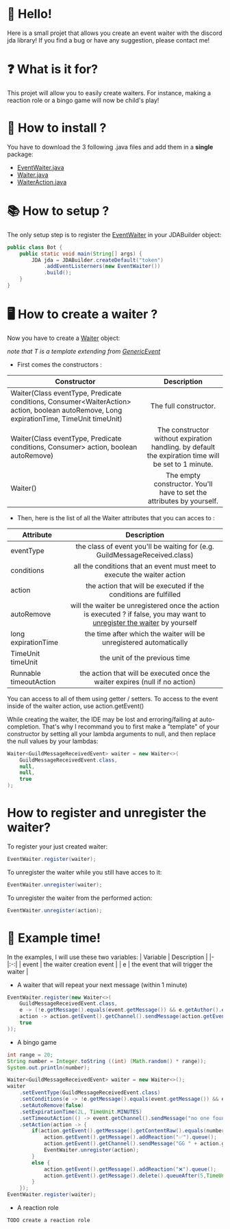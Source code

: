# 👋 Hello!

Here is a small projet that allows you create an event waiter with the discord jda library!
If you find a bug or have any suggestion, please contact me!

# ❓ What is it for?

This projet will allow you to easily create waiters.
For instance, making a reaction role or a bingo game will now be child's play!

# 📂 How to install ?

You have to download the 3 following .java files and add them in a __**single**__ package:

   * [EventWaiter.java](https://github.com/Astri2/EventWaiter-JDA/blob/main/EventWaiterPackage/EventWaiter.java)
   * [Waiter.java](https://github.com/Astri2/EventWaiter-JDA/blob/main/EventWaiterPackage/Waiter.java)
   * [WaiterAction.java](https://github.com/Astri2/EventWaiter-JDA/blob/main/EventWaiterPackage/WaiterAction.java)

# 📚 How to setup ?

The only setup step is to register the [EventWaiter](https://github.com/Astri2/EventWaiter-JDA/blob/main/EventWaiterPackage/EventWaiter.java) in your JDABuilder object:
```java
public class Bot {
    public static void main(String[] args) {
        JDA jda = JDABuilder.createDefault("token")
            .addEventListerners(new EventWaiter())
            .build();
    }
}
```

# 🖥 How to create a waiter ?

Now you have to create a [Waiter](https://github.com/Astri2/EventWaiter-JDA/blob/main/Waiter.java) object:

_note that T is a template extending from [GenericEvent](https://github.com/DV8FromTheWorld/JDA/blob/master/src/main/java/net/dv8tion/jda/api/events/GenericEvent.java)_

   * First comes the constructors : 

| Constructor | Description |
|-|:-:|
| Waiter(Class<T> eventType, Predicate<T> conditions, Consumer<WaiterAction<T>> action, boolean autoRemove, Long expirationTime, TimeUnit timeUnit) | The full constructor. |
| Waiter(Class eventType, Predicate conditions, Consumer> action, boolean autoRemove) | The constructor without expiration handling. by default the expiration time will be set to 1 minute. |
| Waiter() | The empty constructor.  You'll have to set the attributes by yourself.  |

   * Then, here is the list of all the Waiter attributes that you can acces to :

| Attribute | Description |
|-|:-:|
| eventType | the class of event you'll be waiting for (e.g. GuildMessageReceived.class) |
| conditions | all the conditions that an event must meet to execute the waiter action |
| action | the action that will be executed if the conditions are fulfilled |
| autoRemove | will the waiter be unregistered once the action is executed ? if false, you may want to [unregister the waiter](#how-to-register-and-unregister-the-waiter) by yourself |
| long expirationTime | the time after which the waiter will be unregistered automatically |
| TimeUnit timeUnit | the unit of the previous time |
| Runnable timeoutAction | the action that will be executed once the waiter expires (null if no action) |
    
You can access to all of them using getter / setters.
To access to the event inside of the waiter action, use action.getEvent()


While creating the waiter, the IDE may be lost and erroring/failing at auto-completion.
That's why I recommand you to first make a "template" of your constructor by setting all your lambda arguments to null, and then replace the null values by your lambdas:
```java
Waiter<GuildMessageReceivedEvent> waiter = new Waiter<>(
    GuildMessageReceivedEvent.class,
    null,
    null,
    true
);
```

# How to register and unregister the waiter?

To register your just created waiter:
```java
EventWaiter.register(waiter);
```
To unregister the waiter while you still have acces to it:
```java
EventWaiter.unregister(waiter);
```
To unregister the waiter from the performed action:
```java
EventWaiter.unregister(action);
```

# 🎲 Example time!

In the examples, I will use these two variables:
| Variable | Description |
|-|:-:|
| event | the waiter creation event |
| e | the event that will trigger the waiter |

* A waiter that will repeat your next message (within 1 minute)
```java
EventWaiter.register(new Waiter<>(
    GuildMessageReceivedEvent.class,
    e -> (!e.getMessage().equals(event.getMessage()) && e.getAuthor().equals(event.getAuthor())),
    action -> action.getEvent().getChannel().sendMessage(action.getEvent().getMessage().getContentRaw()).queue(),
    true
));
```

* A bingo game 
```java
int range = 20;
String number = Integer.toString ((int) (Math.random() * range));
System.out.println(number);

Waiter<GuildMessageReceivedEvent> waiter = new Waiter<>();
waiter
    .setEventType(GuildMessageReceivedEvent.class)
    .setConditions(e -> !e.getMessage().equals(event.getMessage()) && e.getChannel().equals(event.getChannel()))
    .setAutoRemove(false)
    .setExpirationTime(2L, TimeUnit.MINUTES)
    .setTimeoutAction(() -> event.getChannel().sendMessage("no one found :sob: The number was " + number).queue())
    .setAction(action -> {
        if(action.getEvent().getMessage().getContentRaw().equals(number)) {
            action.getEvent().getMessage().addReaction("✅").queue();
            action.getEvent().getChannel().sendMessage("GG " + action.getEvent().getAuthor().getAsMention() + "! You found the number! It was " + number).queue();
            EventWaiter.unregister(action);
        }
        else {
            action.getEvent().getMessage().addReaction("❌").queue();
            action.getEvent().getMessage().delete().queueAfter(5,TimeUnit.SECONDS);
        }
    });
EventWaiter.register(waiter);
```

* A reaction role
```java
TODO create a reaction role
```
